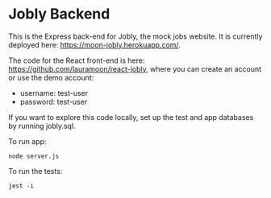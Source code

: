 # Jobly Backend

This is the Express back-end for Jobly, the mock jobs website. It is currently deployed here: https://moon-jobly.herokuapp.com/.

The code for the React front-end is here: https://github.com/lauramoon/react-jobly, where you can create an account or use the demo account:

- username: test-user
- password: test-user

If you want to explore this code locally, set up the test and app databases by running jobly.sql.

To run app:

    node server.js

To run the tests:

    jest -i
